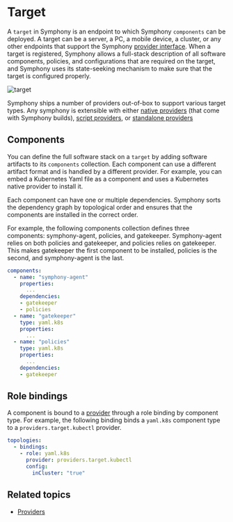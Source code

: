 # Target

A `target` in Symphony is an endpoint to which Symphony `components` can be deployed. A target can be a server, a PC, a mobile device, a cluster, or any other endpoints that support the Symphony [provider interface](../../providers/provider_interface.md). When a target is registered, Symphony allows a full-stack description of all software components, policies, and configurations that are required on the target, and Symphony uses its state-seeking mechanism to make sure that the target is configured properly.

![target](../images/target.png)

Symphony ships a number of providers out-of-box to support various target types. Any symphony is extensible with either [native providers](../../providers/_overview.md#provider-types) (that come with Symphony builds), [script providers](../../providers/script_provider.md), or [standalone providers](../../providers/standalone_providers.md)

## Components

You can define the full software stack on a `target` by adding software artifacts to its `components` collection. Each component can use a different artifact format and is handled by a different provider. For example, you can embed a Kubernetes Yaml file as a component and uses a Kubernetes native provider to install it.

Each component can have one or multiple dependencies. Symphony sorts the dependency graph by topological order and ensures that the components are installed in the correct order.

For example, the following components collection defines three components: symphony-agent, policies, and gatekeeper. Symphony-agent relies on both policies and gatekeeper, and policies relies on gatekeeper. This makes gatekeeper the first component to be installed, policies is the second, and symphony-agent is the last.

```yaml
components:
  - name: "symphony-agent"
    properties:
      ...
    dependencies:
    - gatekeeper
    - policies
  - name: "gatekeeper"
    type: yaml.k8s
    properties:
      ...    
  - name: "policies"
    type: yaml.k8s
    properties:
      ...
    dependencies:
    - gatekeeper
```

## Role bindings

A component is bound to a [provider](../../providers/target_provider.md) through a role binding by component type. For example, the following binding binds a `yaml.k8s` component type to a `providers.target.kubectl` provider.

```yaml
topologies:
  - bindings:
    - role: yaml.k8s
      provider: providers.target.kubectl
      config:
        inCluster: "true"
```

## Related topics

* [Providers](../../providers/_overview.md)